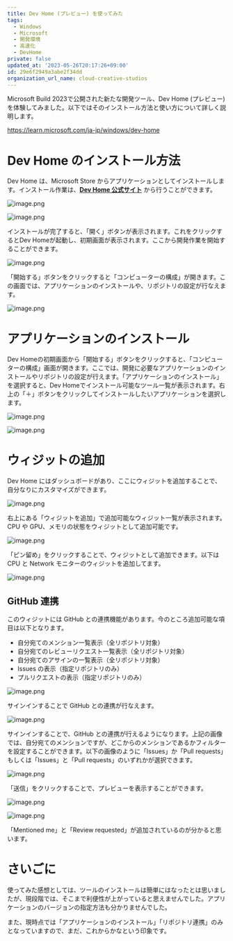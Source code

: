```yaml
---
title: Dev Home (プレビュー) を使ってみた
tags:
  - Windows
  - Microsoft
  - 開発環境
  - 高速化
  - DevHome
private: false
updated_at: '2023-05-26T20:17:26+09:00'
id: 29e6f2949a3abe2f34dd
organization_url_name: cloud-creative-studios
---
```

Microsoft Build 2023で公開された新たな開発ツール、Dev Home (プレビュー)を体験してみました。以下ではそのインストール方法と使い方について詳しく説明します。

https://learn.microsoft.com/ja-jp/windows/dev-home

# Dev Home のインストール方法

Dev Home は、Microsoft Store からアプリケーションとしてインストールします。インストール作業は、**[Dev Home 公式サイト](https://learn.microsoft.com/ja-jp/windows/dev-home)** から行うことができます。

![image.png](https://qiita-image-store.s3.ap-northeast-1.amazonaws.com/0/19224/f0067ace-9fcd-2d9f-2d97-2a530b0aebe0.png)

![image.png](https://qiita-image-store.s3.ap-northeast-1.amazonaws.com/0/19224/bc5ee1e3-760c-72e1-3947-cd6c099c7130.png)

インストールが完了すると、「開く」ボタンが表示されます。これをクリックするとDev Homeが起動し、初期画面が表示されます。ここから開発作業を開始することができます。

![image.png](https://qiita-image-store.s3.ap-northeast-1.amazonaws.com/0/19224/585adee2-5258-b53d-dfce-e20783a3eab5.png)

「開始する」ボタンをクリックすると「コンピューターの構成」が開きます。この画面では、アプリケーションのインストールや、リポジトリの設定が行なえます。

![image.png](https://qiita-image-store.s3.ap-northeast-1.amazonaws.com/0/19224/75ebea26-db30-c17c-6430-13a35d6c59de.png)

# アプリケーションのインストール

Dev Homeの初期画面から「開始する」ボタンをクリックすると、「コンピューターの構成」画面が開きます。ここでは、開発に必要なアプリケーションのインストールやリポジトリの設定が行えます。「アプリケーションのインストール」を選択すると、Dev Homeでインストール可能なツール一覧が表示されます。右上の「＋」ボタンをクリックしてインストールしたいアプリケーションを選択します。

![image.png](https://qiita-image-store.s3.ap-northeast-1.amazonaws.com/0/19224/fabf6ea2-dd30-b7cb-ac9e-3b4f88ed1695.png)

![image.png](https://qiita-image-store.s3.ap-northeast-1.amazonaws.com/0/19224/2062d561-2bbb-b58e-3289-6e99bd816fc8.png)

# ウィジットの追加

Dev Home にはダッシュボードがあり、ここにウィジットを追加することで、自分なりにカスタマイズができます。

![image.png](https://qiita-image-store.s3.ap-northeast-1.amazonaws.com/0/19224/057889f9-78b4-dca7-0854-9addc4f3aeb6.png)

右上にある「ウィジットを追加」で追加可能なウィジット一覧が表示されます。CPU や GPU、メモリの状態をウィジットとして追加可能です。

![image.png](https://qiita-image-store.s3.ap-northeast-1.amazonaws.com/0/19224/c8fe2d9f-f8a7-8f52-ca8a-25f8db776592.png)

「ピン留め」をクリックすることで、ウィジットとして追加できます。以下は CPU と Network モニターのウィジットを追加してます。

![image.png](https://qiita-image-store.s3.ap-northeast-1.amazonaws.com/0/19224/fe522613-f6dd-7bb6-7784-3586701ce241.png)

## GitHub 連携

このウィジットには GitHub との連携機能があります。今のところ追加可能な項目は以下となります。

- 自分宛てのメンション一覧表示（全リポジトリ対象）
- 自分宛てのレビューリクエスト一覧表示（全リポジトリ対象）
- 自分宛てのアサインの一覧表示（全リポジトリ対象）
- Issues の表示（指定リポジトリのみ）
- プルリクエストの表示（指定リポジトリのみ）

![image.png](https://qiita-image-store.s3.ap-northeast-1.amazonaws.com/0/19224/735beed5-c525-640e-99e0-0fe5b5588014.png)

サインインすることで GitHub との連携が行なえます。

![image.png](https://qiita-image-store.s3.ap-northeast-1.amazonaws.com/0/19224/0133ff31-9660-fad0-79c4-26ebd20d3999.png)

サインインすることで、GitHub との連携が行えるようになります。上記の画像では、自分宛てのメンションですが、どこからのメンションであるかフィルターを設定することができます。以下の画像のように「Issues」か「Pull requests」もしくは「Issues」と「Pull requests」のいずれかが選択できます。

![image.png](https://qiita-image-store.s3.ap-northeast-1.amazonaws.com/0/19224/f806e240-ccdc-6b9c-64cd-36beb8ff21d0.png)

「送信」をクリックすることで、プレビューを表示することができます。

![image.png](https://qiita-image-store.s3.ap-northeast-1.amazonaws.com/0/19224/067a9254-35a9-c5c6-293d-05ceca8596cd.png)

![image.png](https://qiita-image-store.s3.ap-northeast-1.amazonaws.com/0/19224/ff2677fb-ff46-1d36-e7c2-6fb88b2b4710.png)

「Mentioned me」と「Review requested」が追加されているのが分かると思います。

# さいごに

使ってみた感想としては、ツールのインストールは簡単にはなったとは思いましたが、現段階では、そこまで利便性が上がっていると思えませんでした。アプリケーションのバージョンの指定方法も分かりませんでした。

また、現時点では「アプリケーションのインストール」「リポジトリ連携」のみとなっていますので、まだ、これからかなという印象です。
